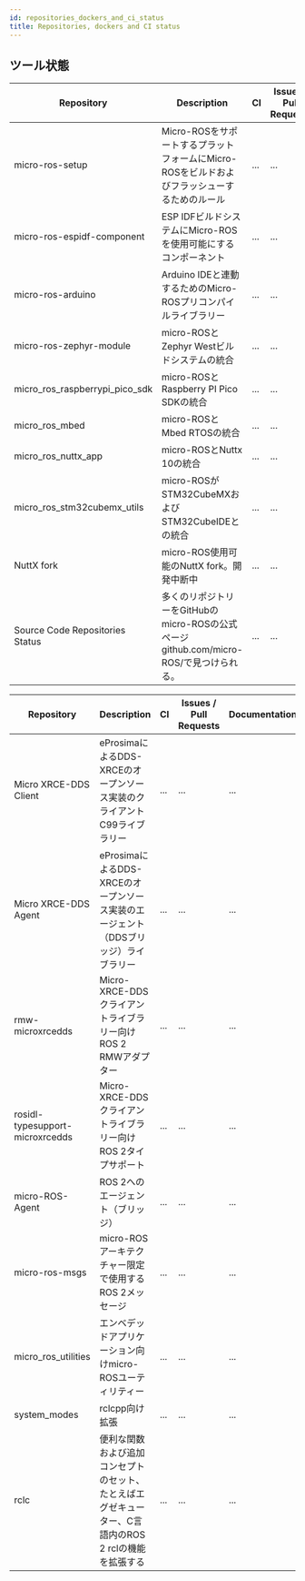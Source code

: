 ```yaml
---
id: repositories_dockers_and_ci_status
title: Repositories, dockers and CI status
---
```


## **ツール状態**

| Repository | Description | CI | Issues / Pull Requests | Documentation |
| ---- | ---- | ---- | ---- | ---- |
| micro-ros-setup | Micro-ROSをサポートするプラットフォームにMicro-ROSをビルドおよびフラッシューするためのルール | ... | ... | ... |
| micro-ros-espidf-component | ESP IDFビルドシステムにMicro-ROSを使用可能にするコンポーネント | ... | ... | ... |
| micro-ros-arduino | Arduino IDEと連動するためのMicro-ROSプリコンパイルライブラリー | ... | ... | ... |
| micro-ros-zephyr-module | micro-ROSとZephyr Westビルドシステムの統合 | ... | ... | ... |
| micro_ros_raspberrypi_pico_sdk | micro-ROSとRaspberry PI Pico SDKの統合 | ... | ... | ... |
| micro_ros_mbed | micro-ROSとMbed RTOSの統合 | ... | ... | ... |
| micro_ros_nuttx_app | micro-ROSとNuttx 10の統合 | ... | ... | ... |
| micro_ros_stm32cubemx_utils | micro-ROSがSTM32CubeMXおよびSTM32CubeIDEとの統合 | ... | ... | ... |
| NuttX fork | micro-ROS使用可能のNuttX fork。開発中断中 | ... | ... | ... |
| Source Code Repositories Status | 多くのリポジトリーをGitHubのmicro-ROSの公式ページgithub.com/micro-ROS/で見つけられる。 | ... | ... | ... |


| Repository | Description | CI | Issues / Pull Requests | Documentation |
| ---- | ---- | ---- | ---- | ---- |
| Micro XRCE-DDS Client | eProsimaによるDDS-XRCEのオープンソース実装のクライアントC99ライブラリー | ... | ... | ... |
| Micro XRCE-DDS Agent | eProsimaによるDDS-XRCEのオープンソース実装のエージェント（DDSブリッジ）ライブラリー | ... | ... | ... |
| rmw-microxrcedds | Micro-XRCE-DDSクライアントライブラリー向けROS 2 RMWアダプター | ... | ... | ... |
| rosidl-typesupport-microxrcedds | Micro-XRCE-DDSクライアントライブラリー向けROS 2タイプサポート | ... | ... | ... |
| micro-ROS-Agent | ROS 2へのエージェント（ブリッジ） | ... | ... | ... |
| micro-ros-msgs | micro-ROSアーキテクチャー限定で使用するROS 2メッセージ | ... | ... | ... |
| micro_ros_utilities | エンベデッドアプリケーション向けmicro-ROSユーティリティー | ... | ... | ... |
| system_modes | rclcpp向け拡張 | ... | ... | ... |
| rclc | 便利な関数および追加コンセプトのセット、たとえばエグゼキューター、C言語内のROS 2 rclの機能を拡張する | ... | ... | ... |
